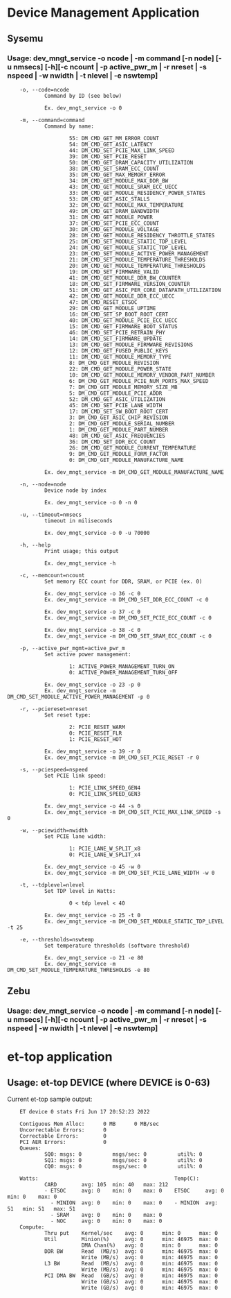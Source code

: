 # Device Management Application

## Sysemu

### Usage: dev_mngt_service -o ncode | -m command [-n node] [-u nmsecs] [-h][-c ncount | -p active_pwr_m | -r nreset | -s nspeed | -w nwidth | -t nlevel | -e nswtemp]

        -o, --code=ncode
                Command by ID (see below)

                Ex. dev_mngt_service -o 0

        -m, --command=command
                Command by name:

                        55: DM_CMD_GET_MM_ERROR_COUNT
                        54: DM_CMD_GET_ASIC_LATENCY
                        44: DM_CMD_SET_PCIE_MAX_LINK_SPEED
                        39: DM_CMD_SET_PCIE_RESET
                        50: DM_CMD_GET_DRAM_CAPACITY_UTILIZATION
                        38: DM_CMD_SET_SRAM_ECC_COUNT
                        35: DM_CMD_GET_MAX_MEMORY_ERROR
                        34: DM_CMD_GET_MODULE_MAX_DDR_BW
                        43: DM_CMD_GET_MODULE_SRAM_ECC_UECC
                        33: DM_CMD_GET_MODULE_RESIDENCY_POWER_STATES
                        53: DM_CMD_GET_ASIC_STALLS
                        32: DM_CMD_GET_MODULE_MAX_TEMPERATURE
                        49: DM_CMD_GET_DRAM_BANDWIDTH
                        31: DM_CMD_GET_MODULE_POWER
                        37: DM_CMD_SET_PCIE_ECC_COUNT
                        30: DM_CMD_GET_MODULE_VOLTAGE
                        28: DM_CMD_GET_MODULE_RESIDENCY_THROTTLE_STATES
                        25: DM_CMD_SET_MODULE_STATIC_TDP_LEVEL
                        24: DM_CMD_GET_MODULE_STATIC_TDP_LEVEL
                        23: DM_CMD_SET_MODULE_ACTIVE_POWER_MANAGEMENT
                        21: DM_CMD_SET_MODULE_TEMPERATURE_THRESHOLDS
                        20: DM_CMD_GET_MODULE_TEMPERATURE_THRESHOLDS
                        19: DM_CMD_SET_FIRMWARE_VALID
                        41: DM_CMD_GET_MODULE_DDR_BW_COUNTER
                        18: DM_CMD_SET_FIRMWARE_VERSION_COUNTER
                        51: DM_CMD_GET_ASIC_PER_CORE_DATAPATH_UTILIZATION
                        42: DM_CMD_GET_MODULE_DDR_ECC_UECC
                        47: DM_CMD_RESET_ETSOC
                        29: DM_CMD_GET_MODULE_UPTIME
                        16: DM_CMD_SET_SP_BOOT_ROOT_CERT
                        40: DM_CMD_GET_MODULE_PCIE_ECC_UECC
                        15: DM_CMD_GET_FIRMWARE_BOOT_STATUS
                        46: DM_CMD_SET_PCIE_RETRAIN_PHY
                        14: DM_CMD_SET_FIRMWARE_UPDATE
                        13: DM_CMD_GET_MODULE_FIRMWARE_REVISIONS
                        12: DM_CMD_GET_FUSED_PUBLIC_KEYS
                        11: DM_CMD_GET_MODULE_MEMORY_TYPE
                        8: DM_CMD_GET_MODULE_REVISION
                        22: DM_CMD_GET_MODULE_POWER_STATE
                        10: DM_CMD_GET_MODULE_MEMORY_VENDOR_PART_NUMBER
                        6: DM_CMD_GET_MODULE_PCIE_NUM_PORTS_MAX_SPEED
                        7: DM_CMD_GET_MODULE_MEMORY_SIZE_MB
                        5: DM_CMD_GET_MODULE_PCIE_ADDR
                        52: DM_CMD_GET_ASIC_UTILIZATION
                        45: DM_CMD_SET_PCIE_LANE_WIDTH
                        17: DM_CMD_SET_SW_BOOT_ROOT_CERT
                        3: DM_CMD_GET_ASIC_CHIP_REVISION
                        2: DM_CMD_GET_MODULE_SERIAL_NUMBER
                        1: DM_CMD_GET_MODULE_PART_NUMBER
                        48: DM_CMD_GET_ASIC_FREQUENCIES
                        36: DM_CMD_SET_DDR_ECC_COUNT
                        26: DM_CMD_GET_MODULE_CURRENT_TEMPERATURE
                        9: DM_CMD_GET_MODULE_FORM_FACTOR
                        0: DM_CMD_GET_MODULE_MANUFACTURE_NAME

                Ex. dev_mngt_service -m DM_CMD_GET_MODULE_MANUFACTURE_NAME

        -n, --node=node
                Device node by index

                Ex. dev_mngt_service -o 0 -n 0

        -u, --timeout=nmsecs
                timeout in miliseconds

                Ex. dev_mngt_service -o 0 -u 70000

        -h, --help
                Print usage; this output

                Ex. dev_mngt_service -h

        -c, --memcount=ncount
                Set memory ECC count for DDR, SRAM, or PCIE (ex. 0)

                Ex. dev_mngt_service -o 36 -c 0
                Ex. dev_mngt_service -m DM_CMD_SET_DDR_ECC_COUNT -c 0

                Ex. dev_mngt_service -o 37 -c 0
                Ex. dev_mngt_service -m DM_CMD_SET_PCIE_ECC_COUNT -c 0

                Ex. dev_mngt_service -o 38 -c 0
                Ex. dev_mngt_service -m DM_CMD_SET_SRAM_ECC_COUNT -c 0

        -p, --active_pwr_mgmt=active_pwr_m
                Set active power management:

                        1: ACTIVE_POWER_MANAGEMENT_TURN_ON
                        0: ACTIVE_POWER_MANAGEMENT_TURN_OFF

                Ex. dev_mngt_service -o 23 -p 0
                Ex. dev_mngt_service -m DM_CMD_SET_MODULE_ACTIVE_POWER_MANAGEMENT -p 0

        -r, --pciereset=nreset
                Set reset type:

                        2: PCIE_RESET_WARM
                        0: PCIE_RESET_FLR
                        1: PCIE_RESET_HOT

                Ex. dev_mngt_service -o 39 -r 0
                Ex. dev_mngt_service -m DM_CMD_SET_PCIE_RESET -r 0

        -s, --pciespeed=nspeed
                Set PCIE link speed:

                        1: PCIE_LINK_SPEED_GEN4
                        0: PCIE_LINK_SPEED_GEN3

                Ex. dev_mngt_service -o 44 -s 0
                Ex. dev_mngt_service -m DM_CMD_SET_PCIE_MAX_LINK_SPEED -s 0

        -w, --pciewidth=nwidth
                Set PCIE lane width:

                        1: PCIE_LANE_W_SPLIT_x8
                        0: PCIE_LANE_W_SPLIT_x4

                Ex. dev_mngt_service -o 45 -w 0
                Ex. dev_mngt_service -m DM_CMD_SET_PCIE_LANE_WIDTH -w 0

        -t, --tdplevel=nlevel
                Set TDP level in Watts:

                        0 < tdp level < 40

                Ex. dev_mngt_service -o 25 -t 0
                Ex. dev_mngt_service -m DM_CMD_SET_MODULE_STATIC_TDP_LEVEL -t 25

        -e, --thresholds=nswtemp
                Set temperature thresholds (software threshold)

                Ex. dev_mngt_service -o 21 -e 80
                Ex. dev_mngt_service -m DM_CMD_SET_MODULE_TEMPERATURE_THRESHOLDS -e 80

## Zebu

### Usage: dev_mngt_service -o ncode | -m command [-n node] [-u nmsecs] [-h][-c ncount | -p active_pwr_m | -r nreset | -s nspeed | -w nwidth | -t nlevel | -e nswtemp]

# et-top application

## Usage: et-top DEVICE (where DEVICE is 0-63)

Current et-top sample output:

        ET device 0 stats Fri Jun 17 20:52:23 2022

        Contiguous Mem Alloc:      0 MB      0 MB/sec
        Uncorrectable Errors:      0
        Correctable Errors:        0
        PCI AER Errors:            0
        Queues:
                SQ0: msgs: 0          msgs/sec: 0          util%: 0
                SQ1: msgs: 0          msgs/sec: 0          util%: 0
                CQ0: msgs: 0          msgs/sec: 0          util%: 0

        Watts:                                            Temp(C):
                CARD        avg: 105  min: 40   max: 212
                - ETSOC     avg: 0    min: 0    max: 0    ETSOC     avg: 0    min: 0    max: 0
                  - MINION  avg: 0    min: 0    max: 0    - MINION  avg: 51   min: 51   max: 51
                  - SRAM    avg: 0    min: 0    max: 0
                  - NOC     avg: 0    min: 0    max: 0
        Compute:
                Thru put    Kernel/sec    avg: 0      min: 0      max: 0
                Util        Minion(%)     avg: 0      min: 46975  max: 0
                            DMA Chan(%)   avg: 0      min: 0      max: 0
                DDR BW      Read  (MB/s)  avg: 0      min: 46975  max: 0
                            Write (MB/s)  avg: 0      min: 46975  max: 0
                L3 BW       Read  (MB/s)  avg: 0      min: 46975  max: 0
                            Write (MB/s)  avg: 0      min: 46975  max: 0
                PCI DMA BW  Read  (GB/s)  avg: 0      min: 46975  max: 0
                            Write (GB/s)  avg: 0      min: 46975  max: 0
                            Write (GB/s)  avg: 0      min: 46975  max: 0
